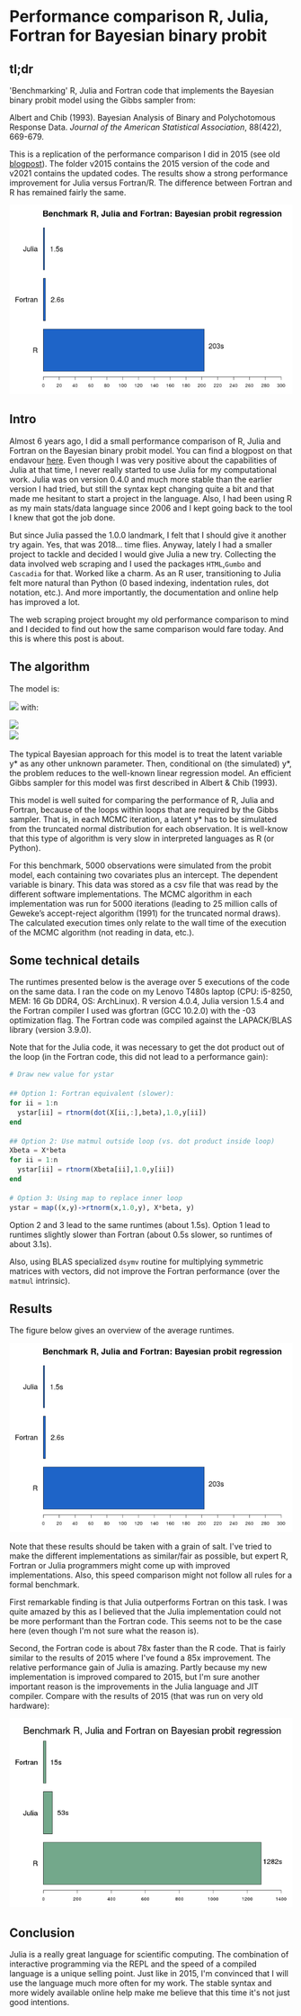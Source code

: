 # Performance comparison R, Julia, Fortran for Bayesian binary probit
## tl;dr 
'Benchmarking' R, Julia and Fortran code that implements the Bayesian binary probit model using the Gibbs sampler from:

Albert and Chib (1993). Bayesian Analysis of Binary and Polychotomous Response Data. *Journal of the American Statistical Association*, 88(422), 669-679.

This is a replication of the performance comparison I did in 2015 (see old [blogpost](https://taptoenix.wordpress.com/2015/10/31/speed-comparison-between-r-julia-and-fortran-on-bayesian-probit-regression/)).
The folder v2015 contains the 2015 version of the code and v2021 contains the updated codes.
The results show a strong performance improvement for Julia versus Fortran/R.
The difference between Fortran and R has remained fairly the same.

![alt text](v2021/R/results.png)

## Intro
Almost 6 years ago, I did a small performance comparison of R, Julia and Fortran on the Bayesian binary probit model.
You can find a blogpost on that endavour [here](https://taptoenix.wordpress.com/2015/10/31/speed-comparison-between-r-julia-and-fortran-on-bayesian-probit-regression/).
Even though I was very positive about the capabilities of Julia at that time, I never really started to use Julia for my computational work.
Julia was on version 0.4.0 and much more stable than the earlier version I had tried, but still the syntax kept changing quite a bit and that made me hesitant to start a project in the language.
Also, I had been using R as my main stats/data language since 2006 and I kept going back to the tool I knew that got the job done.

But since Julia passed the 1.0.0 landmark, I felt that I should give it another try again.
Yes, that was 2018... time flies.
Anyway, lately I had a smaller project to tackle and decided I would give Julia a new try.
Collecting the data involved web scraping and I used the packages `HTML`,`Gumbo` and `Cascadia` for that.
Worked like a charm.
As an R user, transitioning to Julia felt more natural than Python (0 based indexing, indentation rules, dot notation, etc.).
And more importantly, the documentation and online help has improved a lot.

The web scraping project brought my old performance comparison to mind and I decided to find out how the same comparison would fare today.
And this is where this post is about.

## The algorithm 
The model is:

<img src="https://render.githubusercontent.com/render/math?math=y^\star=X\beta%2B\epsilon" style="width:120px;height:auto;"> with:

<img src="https://render.githubusercontent.com/render/math?math=y=1\quad\text{ if } y^\star\ge 0" style="width:130px;height:auto;"></br>
<img src="https://render.githubusercontent.com/render/math?math=y=0\quad\text{ if } y^\star\lt 0" style="width:130px;height:auto;">

The typical Bayesian approach for this model is to treat the latent variable  y\* as any other unknown parameter.
Then, conditional on (the simulated) y\*, the problem reduces to the well-known linear regression model.
An efficient Gibbs sampler for this model was first described in Albert & Chib (1993).

This model is well suited for comparing the performance of R, Julia and Fortran, because of the loops within loops that are required by the Gibbs sampler.
That is, in each MCMC iteration, a latent y\* has to be simulated from the truncated normal distribution for each observation.
It is well-know that this type of algorithm is very slow in interpreted languages as R (or Python).

For this benchmark, 5000 observations were simulated from the probit model, each containing two covariates plus an intercept.
The dependent variable is binary.
This data was stored as a csv file that was read by the different software implementations.
The MCMC algorithm in each implementation was run for 5000 iterations (leading to 25 million calls of Geweke’s accept-reject algorithm (1991) for the truncated normal draws).
The calculated execution times only relate to the wall time of the execution of the MCMC algorithm (not reading in data, etc.).

## Some technical details 
The runtimes presented below is the average over 5 executions of the code on the same data.
I ran the code on my Lenovo T480s laptop (CPU: i5-8250, MEM: 16 Gb DDR4, OS: ArchLinux).
R version 4.0.4, Julia version 1.5.4 and the Fortran compiler I used was gfortran (GCC 10.2.0) with the -03 optimization flag.
The Fortran code was compiled against the LAPACK/BLAS library (version 3.9.0).

Note that for the Julia code, it was necessary to get the dot product out of the loop (in the Fortran code, this did not lead to a performance gain):
```julia
# Draw new value for ystar

## Option 1: Fortran equivalent (slower):
for ii = 1:n
  ystar[ii] = rtnorm(dot(X[ii,:],beta),1.0,y[ii])
end

## Option 2: Use matmul outside loop (vs. dot product inside loop) 
Xbeta = X*beta
for ii = 1:n
  ystar[ii] = rtnorm(Xbeta[ii],1.0,y[ii])
end

# Option 3: Using map to replace inner loop 
ystar = map((x,y)->rtnorm(x,1.0,y), X*beta, y)
```

Option 2 and 3 lead to the same runtimes (about 1.5s). 
Option 1 lead to runtimes slightly slower than Fortran (about 0.5s slower, so runtimes of about 3.1s).

Also, using BLAS specialized `dsymv` routine for multiplying symmetric matrices with vectors, did not improve the Fortran performance (over the `matmul` intrinsic).

## Results 
The figure below gives an overview of the average runtimes.

![alt text](v2021/R/results.png)

Note that these results should be taken with a grain of salt.
I've tried to make the different implementations as similar/fair as possible, but expert R, Fortran or Julia programmers might come up with improved implementations.
Also, this speed comparison might not follow all rules for a formal benchmark.

First remarkable finding is that Julia outperforms Fortran on this task.
I was quite amazed by this as I believed that the Julia implementation could not be more performant than the Fortran code.
This seems not to be the case here (even though I'm not sure what the reason is).

Second, the Fortran code is about 78x faster than the R code.
That is fairly similar to the results of 2015 where I've found a 85x improvement.
The relative performance gain of Julia is amazing.
Partly because my new implementation is improved compared to 2015, but I'm sure another important reason is the improvements in the Julia language and JIT compiler.
Compare with the results of 2015 (that was run on very old hardware):

![alt text](v2015/R/results.png)

## Conclusion 
Julia is a really great language for scientific computing.
The combination of interactive programming via the REPL and the speed of a compiled language is a unique selling point.
Just like in 2015, I'm convinced that I will use the language much more often for my work.
The stable syntax and more widely available online help make me believe that this time it's not just good intentions. 
